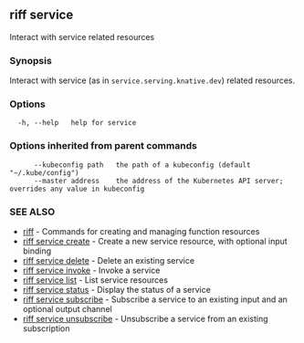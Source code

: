## riff service

Interact with service related resources

### Synopsis

Interact with service (as in `service.serving.knative.dev`) related resources.

### Options

```
  -h, --help   help for service
```

### Options inherited from parent commands

```
      --kubeconfig path   the path of a kubeconfig (default "~/.kube/config")
      --master address    the address of the Kubernetes API server; overrides any value in kubeconfig
```

### SEE ALSO

* [riff](riff.md)	 - Commands for creating and managing function resources
* [riff service create](riff_service_create.md)	 - Create a new service resource, with optional input binding
* [riff service delete](riff_service_delete.md)	 - Delete an existing service
* [riff service invoke](riff_service_invoke.md)	 - Invoke a service
* [riff service list](riff_service_list.md)	 - List service resources
* [riff service status](riff_service_status.md)	 - Display the status of a service
* [riff service subscribe](riff_service_subscribe.md)	 - Subscribe a service to an existing input and an optional output channel
* [riff service unsubscribe](riff_service_unsubscribe.md)	 - Unsubscribe a service from an existing subscription

